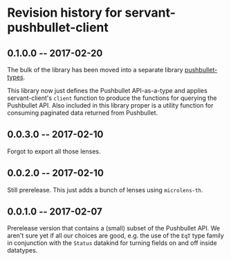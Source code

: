 # Revision history for servant-pushbullet-client

## 0.1.0.0  -- 2017-02-20

The bulk of the library has been moved into a separate library
[pushbullet-types](https://github.com/tsani/pushbullet-types).

This library now just defines the Pushbullet API-as-a-type and applies
servant-client's `client` function to produce the functions for querying the
Pushbullet API. Also included in this library proper is a utility function for
consuming paginated data returned from Pushbullet.

## 0.0.3.0  -- 2017-02-10

Forgot to export all those lenses.

## 0.0.2.0  -- 2017-02-10

Still prerelease. This just adds a bunch of lenses using `microlens-th`.

## 0.0.1.0  -- 2017-02-07

Prerelease version that contains a (small) subset of the Pushbullet API. We
aren't sure yet if all our choices are good, e.g. the use of the `EqT` type
family in conjunction with the `Status` datakind for turning fields on and off
inside datatypes.
